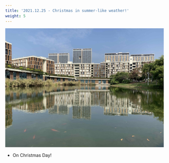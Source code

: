 ```yaml
---
title: '2021.12.25 - Christmas in summer-like weather!'
weight: 5
---
```


![](/labpics/2021/20211225.jpg)

- On Christmas Day!